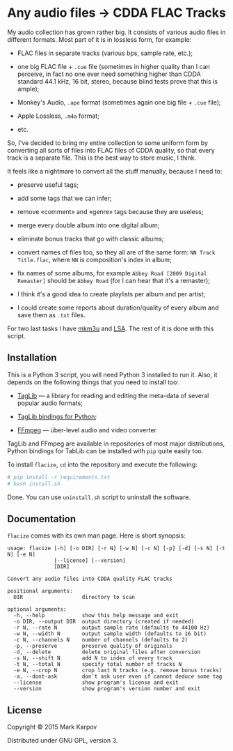 # Any audio files → CDDA FLAC Tracks

My audio collection has grown rather big. It consists of various audio files
in different formats. Most part of it is in lossless form, for example:

* FLAC files in separate tracks (various bps, sample rate, etc.);

* one big FLAC file + `.cue` file (sometimes in higher quality than I can
  perceive, in fact no one ever need something higher than CDDA standard
  44.1 kHz, 16 bit, stereo, because blind tests prove that this is ample);

* Monkey's Audio, `.ape` format (sometimes again one big file + `.cue`
  file);

* Apple Lossless, `.m4a` format;

* etc.

So, I've decided to bring my entire collection to some uniform form by
converting all sorts of files into FLAC files of CDDA quality, so that every
track is a separate file. This is the best way to store music, I think.

It feels like a nightmare to convert all the stuff manually, because I need
to:

* preserve useful tags;

* add some tags that we can infer;

* remove «comment» and «genre» tags because they are useless;

* merge every double album into one digital album;

* eliminate bonus tracks that go with classic albums;

* convert names of files too, so they all are of the same form: `NN Track
  Title.flac`, where `NN` is composition's index in album;

* fix names of some albums, for example `Abbey Road [2009 Digital Remaster]`
  should be `Abbey Road` (for I can hear that it's a remaster);

* I think it's a good idea to create playlists per album and per artist;

* I could create some reports about duration/quality of every album and save
  them as `.txt` files.

For two last tasks I have [mkm3u](https://github.com/mrkkrp/mkm3u) and
[LSA](https://github.com/mrkkrp/lsa). The rest of it is done with this
script.

## Installation

This is a Python 3 script, you will need Python 3 installed to run it. Also,
it depends on the following things that you need to install too:

* [TagLib](http://taglib.github.io/) — a library for reading and editing the
  meta-data of several popular audio formats;

* [TagLib bindings for Python](https://github.com/supermihi/pytaglib);

* [FFmpeg](https://ffmpeg.org/) — über-level audio and video converter.

TagLib and FFmpeg are available in repositories of most major distributions,
Python bindings for TabLib can be installed with `pip` quite easily too.

To install `flacize`, `cd` into the repository and execute the following:

``` bash
# pip install -r requirements.txt
# bash install.sh
```

Done. You can use `uninstall.sh` script to uninstall the software.

## Documentation

`flacize` comes with its own man page. Here is short synopsis:

```
usage: flacize [-h] [-o DIR] [-r N] [-w N] [-c N] [-p] [-d] [-s N] [-t N] [-e N]
               [--license] [--version]
               [DIR]

Convert any audio files into CDDA quality FLAC tracks

positional arguments:
  DIR                   directory to scan

optional arguments:
  -h, --help            show this help message and exit
  -o DIR, --output DIR  output directory (created if needed)
  -r N, --rate N        output sample rate (defaults to 44100 Hz)
  -w N, --width N       output sample width (defaults to 16 bit)
  -c N, --channels N    number of channels (defaults to 2)
  -p, --preserve        preserve quality of originals
  -d, --delete          delete original files after conversion
  -s N, --shift N       add N to index of every track
  -t N, --total N       specify total number of tracks N
  -e N, --crop N        crop last N tracks (e.g. remove bonus tracks)
  -a, --dont-ask        don't ask user even if cannot deduce some tag
  --license             show program's license and exit
  --version             show program's version number and exit
```

## License

Copyright © 2015 Mark Karpov

Distributed under GNU GPL, version 3.
